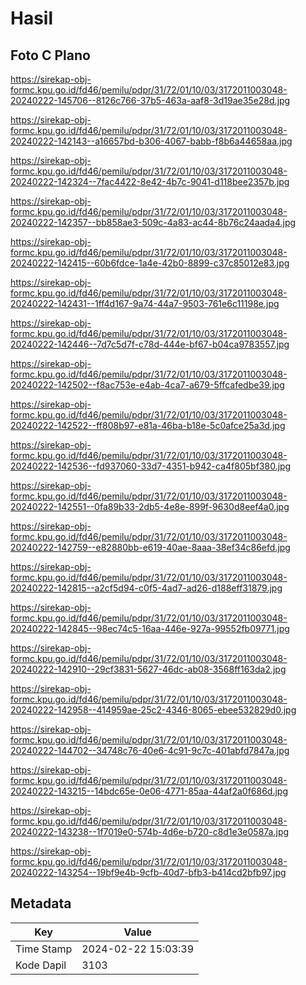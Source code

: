 # Hasil

## Foto C Plano

https://sirekap-obj-formc.kpu.go.id/fd46/pemilu/pdpr/31/72/01/10/03/3172011003048-20240222-145706--8126c766-37b5-463a-aaf8-3d19ae35e28d.jpg

https://sirekap-obj-formc.kpu.go.id/fd46/pemilu/pdpr/31/72/01/10/03/3172011003048-20240222-142143--a16657bd-b306-4067-babb-f8b6a44658aa.jpg

https://sirekap-obj-formc.kpu.go.id/fd46/pemilu/pdpr/31/72/01/10/03/3172011003048-20240222-142324--7fac4422-8e42-4b7c-9041-d118bee2357b.jpg

https://sirekap-obj-formc.kpu.go.id/fd46/pemilu/pdpr/31/72/01/10/03/3172011003048-20240222-142357--bb858ae3-509c-4a83-ac44-8b76c24aada4.jpg

https://sirekap-obj-formc.kpu.go.id/fd46/pemilu/pdpr/31/72/01/10/03/3172011003048-20240222-142415--60b6fdce-1a4e-42b0-8899-c37c85012e83.jpg

https://sirekap-obj-formc.kpu.go.id/fd46/pemilu/pdpr/31/72/01/10/03/3172011003048-20240222-142431--1ff4d167-9a74-44a7-9503-761e6c11198e.jpg

https://sirekap-obj-formc.kpu.go.id/fd46/pemilu/pdpr/31/72/01/10/03/3172011003048-20240222-142446--7d7c5d7f-c78d-444e-bf67-b04ca9783557.jpg

https://sirekap-obj-formc.kpu.go.id/fd46/pemilu/pdpr/31/72/01/10/03/3172011003048-20240222-142502--f8ac753e-e4ab-4ca7-a679-5ffcafedbe39.jpg

https://sirekap-obj-formc.kpu.go.id/fd46/pemilu/pdpr/31/72/01/10/03/3172011003048-20240222-142522--ff808b97-e81a-46ba-b18e-5c0afce25a3d.jpg

https://sirekap-obj-formc.kpu.go.id/fd46/pemilu/pdpr/31/72/01/10/03/3172011003048-20240222-142536--fd937060-33d7-4351-b942-ca4f805bf380.jpg

https://sirekap-obj-formc.kpu.go.id/fd46/pemilu/pdpr/31/72/01/10/03/3172011003048-20240222-142551--0fa89b33-2db5-4e8e-899f-9630d8eef4a0.jpg

https://sirekap-obj-formc.kpu.go.id/fd46/pemilu/pdpr/31/72/01/10/03/3172011003048-20240222-142759--e82880bb-e619-40ae-8aaa-38ef34c86efd.jpg

https://sirekap-obj-formc.kpu.go.id/fd46/pemilu/pdpr/31/72/01/10/03/3172011003048-20240222-142815--a2cf5d94-c0f5-4ad7-ad26-d188eff31879.jpg

https://sirekap-obj-formc.kpu.go.id/fd46/pemilu/pdpr/31/72/01/10/03/3172011003048-20240222-142845--98ec74c5-16aa-446e-927a-99552fb09771.jpg

https://sirekap-obj-formc.kpu.go.id/fd46/pemilu/pdpr/31/72/01/10/03/3172011003048-20240222-142910--29cf3831-5627-46dc-ab08-3568ff163da2.jpg

https://sirekap-obj-formc.kpu.go.id/fd46/pemilu/pdpr/31/72/01/10/03/3172011003048-20240222-142958--414959ae-25c2-4346-8065-ebee532829d0.jpg

https://sirekap-obj-formc.kpu.go.id/fd46/pemilu/pdpr/31/72/01/10/03/3172011003048-20240222-144702--34748c76-40e6-4c91-9c7c-401abfd7847a.jpg

https://sirekap-obj-formc.kpu.go.id/fd46/pemilu/pdpr/31/72/01/10/03/3172011003048-20240222-143215--14bdc65e-0e06-4771-85aa-44af2a0f686d.jpg

https://sirekap-obj-formc.kpu.go.id/fd46/pemilu/pdpr/31/72/01/10/03/3172011003048-20240222-143238--1f7019e0-574b-4d6e-b720-c8d1e3e0587a.jpg

https://sirekap-obj-formc.kpu.go.id/fd46/pemilu/pdpr/31/72/01/10/03/3172011003048-20240222-143254--19bf9e4b-9cfb-40d7-bfb3-b414cd2bfb97.jpg


## Metadata

| Key        | Value               |
| ---------- | ------------------- |
| Time Stamp | 2024-02-22 15:03:39 |
| Kode Dapil | 3103                |



